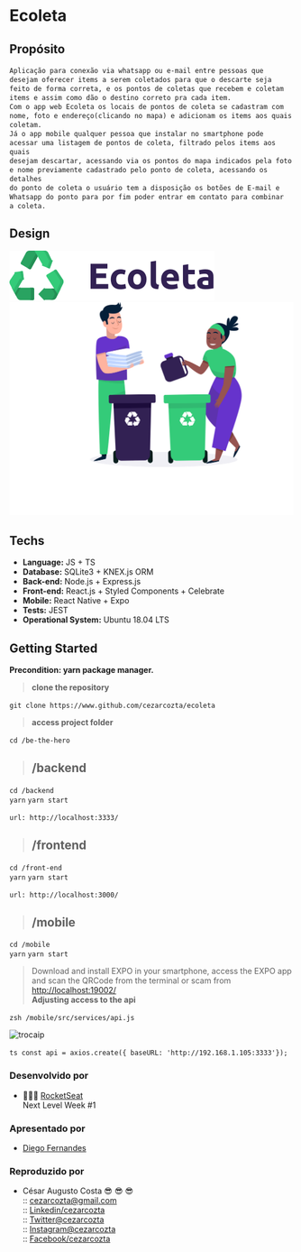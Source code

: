 # Ecoleta

## Propósito

    Aplicação para conexão via whatsapp ou e-mail entre pessoas que 
    desejam oferecer items a serem coletados para que o descarte seja 
    feito de forma correta, e os pontos de coletas que recebem e coletam
    items e assim como dão o destino correto pra cada item.
    Com o app web Ecoleta os locais de pontos de coleta se cadastram com 
    nome, foto e endereço(clicando no mapa) e adicionam os items aos quais
    coletam.
    Já o app mobile qualquer pessoa que instalar no smartphone pode 
    acessar uma listagem de pontos de coleta, filtrado pelos items aos quais
    desejam descartar, acessando via os pontos do mapa indicados pela foto
    e nome previamente cadastrado pelo ponto de coleta, acessando os detalhes
    do ponto de coleta o usuário tem a disposição os botões de E-mail e 
    Whatsapp do ponto para por fim poder entrar em contato para combinar 
    a coleta.   

## Design  

![logo](https://github.com/cezarcozta/ecoleta/blob/master/frontend/src/assets/logo.svg)
![background](https://github.com/cezarcozta/ecoleta/blob/master/frontend/src/assets/home-background.svg)

## Techs  

- **Language:** JS + TS  
- **Database:** SQLite3 + KNEX.js ORM  
- **Back-end:** Node.js + Express.js  
- **Front-end:** React.js + Styled Components + Celebrate  
- **Mobile:** React Native + Expo  
- **Tests:** JEST  
- **Operational System:** Ubuntu 18.04 LTS  

## Getting Started  

**Precondition: yarn package manager.**  
>**clone the repository**  

```git clone https://www.github.com/cezarcozta/ecoleta```  

>**access project folder**  

```cd /be-the-hero```  

>## **/backend**  

`cd /backend`  
`yarn`
`yarn start`

`url: http://localhost:3333/`

>## **/frontend**  

`cd /front-end`  
`yarn`
`yarn start`  

`url: http://localhost:3000/`  

>## **/mobile**  

`cd /mobile`  
`yarn`
`yarn start`  

> Download and install EXPO in your smartphone, access the EXPO app and scan the QRCode from the terminal or scam from [http://localhost:19002/](http://localhost:19002/)  
>**Adjusting access to the api**  

```zsh /mobile/src/services/api.js```

![trocaip](https://github.com/cezarcozta/be-the-hero/blob/master/mobile/src/assests/tela.png)  

```ts const api = axios.create({ baseURL: 'http://192.168.1.105:3333'});```  

### Desenvolvido por  

- :rocket::rocket::rocket: [RocketSeat](https://rocketseat.com.br/)  
    Next Level Week #1  

### Apresentado por  

- [Diego Fernandes](https://github.com/diego3g)  

### Reproduzido por  

- César Augusto Costa :sunglasses: :sunglasses: :sunglasses:  
:: cezarcozta@gmail.com  
:: [Linkedin/cezarcozta](www.linkedin.com/in/cezarcozta)  
:: [Twitter@cezarcozta](www.twitter.com/cezarcozta)  
:: [Instagram@cezarcozta](www.instagram.com/cezarcozta)  
:: [Facebook/cezarcozta](www.facebook.com/cezarcozta)  
